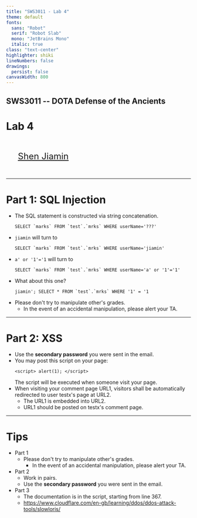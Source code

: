 ```yaml
---
title: "SWS3011 - Lab 4"
theme: default
fonts:
  sans: "Robot"
  serif: "Robot Slab"
  mono: "JetBrains Mono"
  italic: true
class: "text-center"
highlighter: shiki
lineNumbers: false
drawings:
  persist: false
canvasWidth: 800
---
```


## SWS3011 -- DOTA Defense of the Ancients

# Lab 4

<div style="font-size: 1.5rem; padding: 2rem;">
<a href="mailto:shen_jiamin@u.nus.edu">Shen Jiamin</a>
</div>

---

# Part 1: SQL Injection

- The SQL statement is constructed via string concatenation.
  ```
  SELECT `marks` FROM `test`.`mrks` WHERE userName='???'
  ```
- `jiamin` will turn to
  ```
  SELECT `marks` FROM `test`.`mrks` WHERE userName='jiamin'
  ```
- `a' or '1'='1` will turn to
  ```
  SELECT `marks` FROM `test`.`mrks` WHERE userName='a' or '1'='1'
  ```
- What about this one?
  ```
  jiamin'; SELECT * FROM `test`.`mrks` WHERE '1' = '1
  ```
- Please don't try to manipulate other's grades.
  - In the event of an accidental manipulation, please alert your TA.

---

# Part 2: XSS

- Use the **secondary password** you were sent in the email.
- You may post this script on your page:
  ```
  <script> alert(1); </script>
  ```
  The script will be executed when someone visit your page.
- When visiting your comment page URL1, visitors shall be automatically redirected to user testx's page at URL2.
  - The URL1 is embedded into URL2.
    <!-- - encodeURIComponent -->
  - URL1 should be posted on testx's comment page.

---

# Tips

- Part 1
  - Please don't try to manipulate other's grades.
    - In the event of an accidental manipulation, please alert your TA.
- Part 2
  - Work in pairs.
  - Use the **secondary password** you were sent in the email.
- Part 3
  - The documentation is in the script, starting from line 367.
  - https://www.cloudflare.com/en-gb/learning/ddos/ddos-attack-tools/slowloris/
